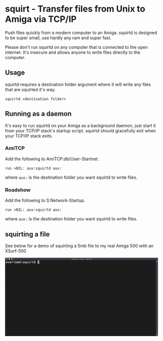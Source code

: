# squirt - Transfer files from Unix to Amiga via TCP/IP

Push files quickly from a modern computer to an Amiga. squirtd is designed to be super small, use hardly any ram and super fast.

Please don't run squirtd on any computer that is connected to the open internet. It's insecure and allows anyone to write files directly to the computer.

## Usage

squirtd requires a destination folder argument where it will write any files that are squirted it's way.

    squirtd <destination folder>

## Running as a daemon

It's easy to run squirtd on your Amiga as a background daemon, just start it from your TCP/IP stack's startup script. squirtd should gracefully exit when your TCP/IP stack exits.

### AmiTCP
Add the following to AmiTCP:db/User-Startnet.

    run >NIL: aux:squirtd aux:
    
where `aux:` is the destination folder you want squirtd to write files.
    
### Roadshow
Add the following to S:Network-Startup.

    run >NIL: aux:squirtd aux:

where `aux:` is the destination folder you want squirtd to write files.

## squirting a file

See below for a demo of squirting a 5mb file to my real Amiga 500 with an XSurf-500

![](demo.gif)
